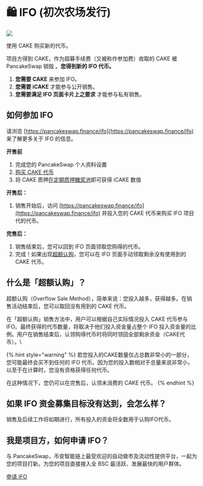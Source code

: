 # 🛍 IFO (初次农场发行)

![](https://gblobscdn.gitbook.com/assets%2F-MHREX7DHcljbY5IkjgJ%2F-Mb9x441YfL2wBkVRPTE%2F-Mb9xWj28M1Jkide1spw%2Fdocs%20masthead%20\(6\).png?alt=media\&token=dde633b3-a156-45e6-b763-63533fc4a355)

使用 CAKE 购买新的代币。

项目方得到 CAKE，作为超募手续费（又被称作参加费）收取的 CAKE 被 PancakeSwap 销毁 。**您得到新的 IFO 代币。**

1. &#x20;**您需要 CAKE** 来参加 IFO。
2. **您需要 iCAKE** 才能参与公开销售。
3. **您需要满足 IFO 页面卡片上之要求** 才能参与私有销售。

## **如何参加 IFO**

请浏览 [https://pancakeswap.finance/ifo](https://pancakeswap.finance/ifo) 来了解更多关于 IFO 的信息。

**开售前**

1. 完成您的 PancakeSwap 个人资料设置
2. [购买 CAKE 代币](https://pancakeswap.finance/swap#/swap)
3. 将 CAKE 质押[在定期质押糖浆池](syrup-pools/xin-ban-cake-tang-jiang-chi/ru-he-shi-yong-suo-cang-zhi-ya-tang-jiang-chi.md)即可获得 iCAKE 数值

**开售后：**

1. 销售开始后，访问 [https://pancakeswap.finance/ifo](https://pancakeswap.finance/ifo) 并投入您的 CAKE 代币来购买 IFO 项目代的代币。

**完售后：**

1. 销售结束后，您可以回到 IFO 页面领取您购得的代币。
2. 完成！如果出现[超额认购](ifo-initial-farm-offering.md#overflow)，您可以在 IFO 页面手动领取剩余没有使用到的 CAKE 代币。

## **什么是「超额认购」？** <a href="#overflow" id="overflow"></a>

超额认购（Overflow Sale Method），简单来说：您投入越多，获得越多。在销售活动结束后，您可以取回没有用到的 CAKE 代币。

在「超额认购」销售方法中，用户可以根据自己实际情况投入 CAKE 代币参与 IFO。最终获得的代币数量，将取决于他们投入资金量占整个 IFO 投入资金量的比例。用户在销售结束后，认领购得代币时将同时领回全部剩余资金（CAKE代币）。\


{% hint style="warning" %}
若您投入的CAKE数量仅占总数非常小的一部分，您可能最终会买不到任何的 IFO 代币。因为您的投入数相对于总量来说非常小，以至于在计算时，您没有资格获得任何代币。

在这种情况下，您仍可以在完售后，认领未消费的 CAKE 代币。
{% endhint %}

## 如果 IFO 资金募集目标没有达到，会怎么样？

销售及后续工作将如期进行，所有投入的资金将全数用于认购IFO代币。

## 我是项目方，如何申请 IFO？

与 PancakeSwap，币安智能链上最受欢迎的自动做市及流动性提供平台，一起为您的项目打新。为您的项目直接接入全 BSC 最活跃、发展最快的用户群体。

[申请 IFO](https://docs.google.com/forms/d/e/1FAIpQLSf0Vmy3k0KyXtXwqxr8QLjD8Xd6KBAmkYxcBRRVTUYJVX17fA/viewform)
